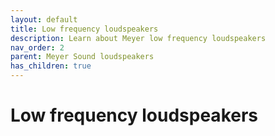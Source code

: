 ```yaml
---
layout: default
title: Low frequency loudspeakers
description: Learn about Meyer low frequency loudspeakers
nav_order: 2
parent: Meyer Sound loudspeakers
has_children: true
---
```


# Low frequency loudspeakers